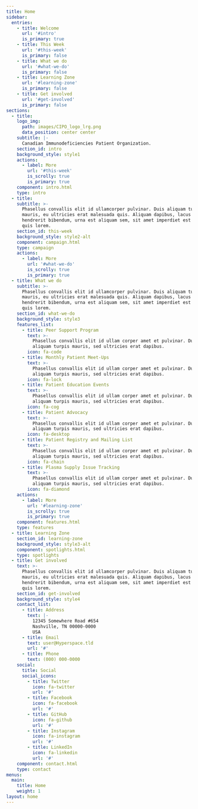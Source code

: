 ```yaml
---
title: Home
sidebar:
  entries:
    - title: Welcome
      url: '#intro'
      is_primary: true
    - title: This Week
      url: '#this-week'
      is_primary: false
    - title: What we do
      url: '#what-we-do'
      is_primary: false
    - title: Learning Zone
      url: '#learning-zone'
      is_primary: false
    - title: Get involved
      url: '#get-involved'
      is_primary: false
sections:
  - title:
    logo_img:
      path: images/CIPO_logo_lrg.png 
      data_position: center center
    subtitle: |-
      Canadian Immunodeficiencies Patient Organization.  
    section_id: intro
    background_style: style1
    actions:
      - label: More
        url: '#this-week'
        is_scrolly: true
        is_primary: true
    component: intro.html
    type: intro
  - title:
    subtitle: >-
      Phasellus convallis elit id ullamcorper pulvinar. Duis aliquam turpis
      mauris, eu ultricies erat malesuada quis. Aliquam dapibus, lacus eget
      hendrerit bibendum, urna est aliquam sem, sit amet imperdiet est velit
      quis lorem.
    section_id: this-week
    background_style: style2-alt
    component: campaign.html
    type: campaign
    actions:
      - label: More
        url: '#what-we-do'
        is_scrolly: true
        is_primary: true
  - title: What we do
    subtitle: >-
      Phasellus convallis elit id ullamcorper pulvinar. Duis aliquam turpis
      mauris, eu ultricies erat malesuada quis. Aliquam dapibus, lacus eget
      hendrerit bibendum, urna est aliquam sem, sit amet imperdiet est velit
      quis lorem.
    section_id: what-we-do
    background_style: style3
    features_list:
      - title: Peer Support Program
        text: >-
          Phasellus convallis elit id ullam corper amet et pulvinar. Duis
          aliquam turpis mauris, sed ultricies erat dapibus.
        icon: fa-code
      - title: Monthly Patient Meet-Ups
        text: >-
          Phasellus convallis elit id ullam corper amet et pulvinar. Duis
          aliquam turpis mauris, sed ultricies erat dapibus.
        icon: fa-lock
      - title: Patient Education Events
        text: >-
          Phasellus convallis elit id ullam corper amet et pulvinar. Duis
          aliquam turpis mauris, sed ultricies erat dapibus.
        icon: fa-cog
      - title: Patient Advocacy
        text: >-
          Phasellus convallis elit id ullam corper amet et pulvinar. Duis
          aliquam turpis mauris, sed ultricies erat dapibus.
        icon: fa-desktop
      - title: Patient Registry and Mailing List
        text: >-
          Phasellus convallis elit id ullam corper amet et pulvinar. Duis
          aliquam turpis mauris, sed ultricies erat dapibus.
        icon: fa-chain
      - title: Plasma Supply Issue Tracking 
        text: >-
          Phasellus convallis elit id ullam corper amet et pulvinar. Duis
          aliquam turpis mauris, sed ultricies erat dapibus.
        icon: fa-diamond
    actions:
      - label: More
        url: '#learning-zone'
        is_scrolly: true
        is_primary: true
    component: features.html
    type: features
  - title: Learning Zone
    section_id: learning-zone
    background_style: style3-alt
    component: spotlights.html
    type: spotlights
  - title: Get involved
    text: >-
      Phasellus convallis elit id ullamcorper pulvinar. Duis aliquam turpis
      mauris, eu ultricies erat malesuada quis. Aliquam dapibus, lacus eget
      hendrerit bibendum, urna est aliquam sem, sit amet imperdiet est velit
      quis lorem.
    section_id: get-involved
    background_style: style4
    contact_list:
      - title: Address
        text: |-
          12345 Somewhere Road #654
          Nashville, TN 00000-0000
          USA
      - title: Email
        text: user@Hyperspace.tld
        url: '#'
      - title: Phone
        text: (000) 000-0000
    social:
      title: Social
      social_icons:
        - title: Twitter
          icon: fa-twitter
          url: '#'
        - title: Facebook
          icon: fa-facebook
          url: '#'
        - title: GitHub
          icon: fa-github
          url: '#'
        - title: Instagram
          icon: fa-instagram
          url: '#'
        - title: LinkedIn
          icon: fa-linkedin
          url: '#'
    component: contact.html
    type: contact
menus:
  main:
    title: Home
    weight: 1
layout: home
---
```

